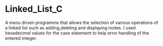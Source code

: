 # Linked_List_C
A menu driven programme that allows the selection of various operations of a linked list such as adding,deleting and displaying nodes.
I used hexadecimal values for the case statement to help error handling of the entered integer.
